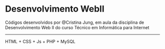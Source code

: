 # Desenvolvimento WebII
Códigos desenvolvidos por @Cristina Jung, em aula da disciplina de Desenvolvimento Web II do curso Técnico em Informática para Internet
_________________________________________________________________________________________________________________________
HTML + CSS + Js + PHP + MySQL
